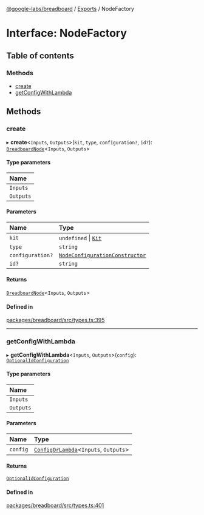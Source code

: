 [@google-labs/breadboard](../README.md) / [Exports](../modules.md) / NodeFactory

# Interface: NodeFactory

## Table of contents

### Methods

- [create](NodeFactory.md#create)
- [getConfigWithLambda](NodeFactory.md#getconfigwithlambda)

## Methods

### create

▸ **create**\<`Inputs`, `Outputs`\>(`kit`, `type`, `configuration?`, `id?`): [`BreadboardNode`](BreadboardNode.md)\<`Inputs`, `Outputs`\>

#### Type parameters

| Name |
| :------ |
| `Inputs` |
| `Outputs` |

#### Parameters

| Name | Type |
| :------ | :------ |
| `kit` | `undefined` \| [`Kit`](Kit.md) |
| `type` | `string` |
| `configuration?` | [`NodeConfigurationConstructor`](../modules.md#nodeconfigurationconstructor) |
| `id?` | `string` |

#### Returns

[`BreadboardNode`](BreadboardNode.md)\<`Inputs`, `Outputs`\>

#### Defined in

[packages/breadboard/src/types.ts:395](https://github.com/breadboard-ai/breadboard/blob/4af8d5b0/packages/breadboard/src/types.ts#L395)

___

### getConfigWithLambda

▸ **getConfigWithLambda**\<`Inputs`, `Outputs`\>(`config`): [`OptionalIdConfiguration`](../modules.md#optionalidconfiguration)

#### Type parameters

| Name |
| :------ |
| `Inputs` |
| `Outputs` |

#### Parameters

| Name | Type |
| :------ | :------ |
| `config` | [`ConfigOrLambda`](../modules.md#configorlambda)\<`Inputs`, `Outputs`\> |

#### Returns

[`OptionalIdConfiguration`](../modules.md#optionalidconfiguration)

#### Defined in

[packages/breadboard/src/types.ts:401](https://github.com/breadboard-ai/breadboard/blob/4af8d5b0/packages/breadboard/src/types.ts#L401)
